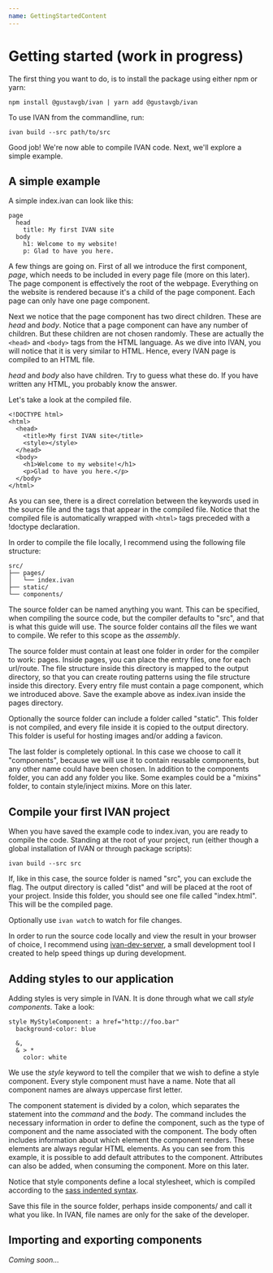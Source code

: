 ```yaml
---
name: GettingStartedContent
---
```


# Getting started (work in progress)

The first thing you want to do, is to install the package using either npm or yarn:

```
npm install @gustavgb/ivan | yarn add @gustavgb/ivan
```

To use IVAN from the commandline, run:

```
ivan build --src path/to/src
```

Good job! We're now able to compile IVAN code. Next, we'll explore a simple example.

## A simple example

A simple index.ivan can look like this:

```
page
  head
    title: My first IVAN site
  body
    h1: Welcome to my website!
    p: Glad to have you here.
```

A few things are going on. First of all we introduce the first component, *page*, which needs to be included in every page file (more on this later). The page component is effectively the root of the webpage. Everything on the website is rendered because it's a child of the page component. Each page can only have one page component.

Next we notice that the page component has two direct children. These are *head* and *body*. Notice that a page component can have any number of children. But these children are not chosen randomly. These are actually the `<head>` and `<body>` tags from the HTML language. As we dive into IVAN, you will notice that it is very similar to HTML. Hence, every IVAN page is compiled to an HTML file.

*head* and *body* also have children. Try to guess what these do. If you have written any HTML, you probably know the answer.

Let's take a look at the compiled file.

```
<!DOCTYPE html>
<html>
  <head>
    <title>My first IVAN site</title>
    <style></style>
  </head>
  <body>
    <h1>Welcome to my website!</h1>
    <p>Glad to have you here.</p>
  </body>
</html>
```

As you can see, there is a direct correlation between the keywords used in the source file and the tags that appear in the compiled file. Notice that the compiled file is automatically wrapped with `<html>` tags preceded with a !doctype declaration.

In order to compile the file locally, I recommend using the following file structure:

```
src/
├── pages/
│   └── index.ivan
├── static/
└── components/
```

The source folder can be named anything you want. This can be specified, when compiling the source code, but the compiler defaults to "src", and that is what this guide will use. The source folder contains *all* the files we want to compile. We refer to this scope as the *assembly*.

The source folder must contain at least one folder in order for the compiler to work: pages. Inside pages, you can place the entry files, one for each url/route. The file structure inside this directory is mapped to the output directory, so that you can create routing patterns using the file structure inside this directory. Every entry file must contain a page component, which we introduced above. Save the example above as index.ivan inside the pages directory.

Optionally the source folder can include a folder called "static". This folder is not compiled, and every file inside it is copied to the output directory. This folder is useful for hosting images and/or adding a favicon.

The last folder is completely optional. In this case we choose to call it "components", because we will use it to contain reusable components, but any other name could have been chosen. In addition to the components folder, you can add any folder you like. Some examples could be a "mixins" folder, to contain style/inject mixins. More on this later.

## Compile your first IVAN project

When you have saved the example code to index.ivan, you are ready to compile the code. Standing at the root of your project, run (either though a global installation of IVAN or through package scripts):

```
ivan build --src src
```

If, like in this case, the source folder is named "src", you can exclude the flag. The output directory is called "dist" and will be placed at the root of your project. Inside this folder, you should see one file called "index.html". This will be the compiled page.

Optionally use `ivan watch` to watch for file changes.

In order to run the source code locally and view the result in your browser of choice, I recommend using [ivan-dev-server](https://www.npmjs.com/package/@gustavgb/ivan-dev-server), a small development tool I created to help speed things up during development.

## Adding styles to our application

Adding styles is very simple in IVAN. It is done through what we call *style components*. Take a look:

```
style MyStyleComponent: a href="http://foo.bar"
  background-color: blue
  
  &,
  & > *
    color: white
```

We use the *style* keyword to tell the compiler that we wish to define a style component. Every style component must have a name. Note that all component names are always uppercase first letter.

The component statement is divided by a colon, which separates the statement into the *command* and the *body*. The command includes the necessary information in order to define the component, such as the type of component and the name associated with the component. The body often includes information about which element the component renders. These elements are always regular HTML elements. As you can see from this example, it is possible to add default attributes to the component. Attributes can also be added, when consuming the component. More on this later.

Notice that style components define a local stylesheet, which is compiled according to the [sass indented syntax](http://sass-lang.com/documentation/file.INDENTED_SYNTAX.html).

Save this file in the source folder, perhaps inside components/ and call it what you like. In IVAN, file names are only for the sake of the developer.

## Importing and exporting components

*Coming soon...*
